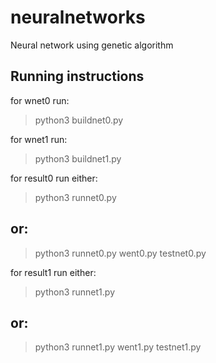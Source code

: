 # neuralnetworks
Neural network using genetic algorithm

## Running instructions
for wnet0 run:
> python3 buildnet0.py

for wnet1 run:
> python3 buildnet1.py

for result0 run either:
> python3 runnet0.py
## or:
> python3 runnet0.py went0.py testnet0.py

for result1 run either:
> python3 runnet1.py
## or:
> python3 runnet1.py went1.py testnet1.py
